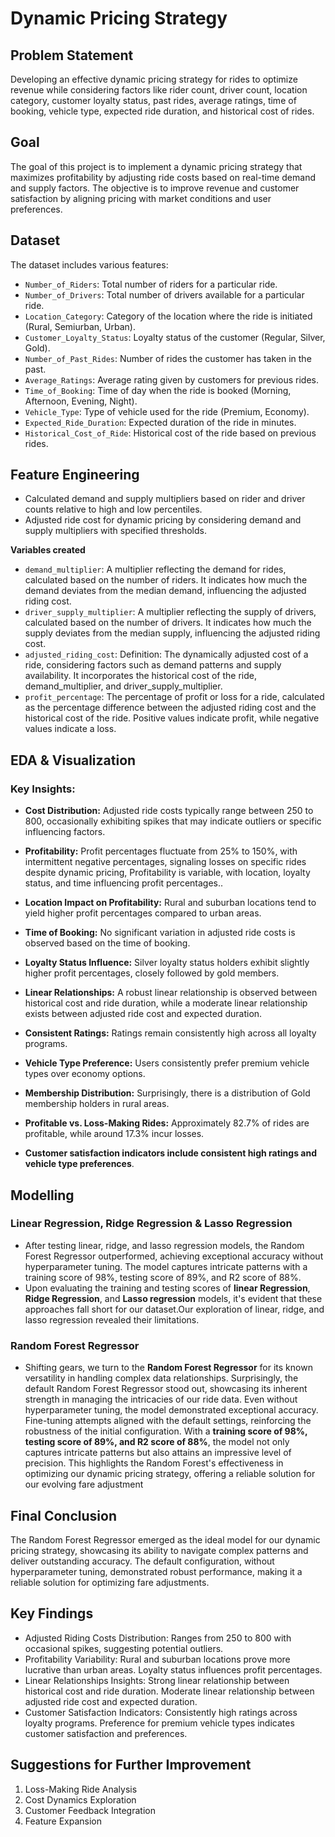 # Dynamic Pricing Strategy

## Problem Statement
Developing an effective dynamic pricing strategy for rides to optimize revenue while considering factors like rider count, driver count, location category, customer loyalty status, past rides, average ratings, time of booking, vehicle type, expected ride duration, and historical cost of rides.

## Goal
The goal of this project is to implement a dynamic pricing strategy that maximizes profitability by adjusting ride costs based on real-time demand and supply factors. The objective is to improve revenue and customer satisfaction by aligning pricing with market conditions and user preferences.

## Dataset
The dataset includes various features:
- `Number_of_Riders`: Total number of riders for a particular ride.
- `Number_of_Drivers`: Total number of drivers available for a particular ride.
- `Location_Category`: Category of the location where the ride is initiated (Rural, Semiurban, Urban).
- `Customer_Loyalty_Status`: Loyalty status of the customer (Regular, Silver, Gold).
- `Number_of_Past_Rides`: Number of rides the customer has taken in the past.
- `Average_Ratings`: Average rating given by customers for previous rides.
- `Time_of_Booking`: Time of day when the ride is booked (Morning, Afternoon, Evening, Night).
- `Vehicle_Type`: Type of vehicle used for the ride (Premium, Economy).
- `Expected_Ride_Duration`: Expected duration of the ride in minutes.
- `Historical_Cost_of_Ride`: Historical cost of the ride based on previous rides.

## Feature Engineering
- Calculated demand and supply multipliers based on rider and driver counts relative to high and low percentiles.
- Adjusted ride cost for dynamic pricing by considering demand and supply multipliers with specified thresholds.

**Variables created**

- `demand_multiplier`: A multiplier reflecting the demand for rides, calculated based on the number of riders. It indicates how much the demand deviates from the median demand, influencing the adjusted riding cost.
- `driver_supply_multiplier`: A multiplier reflecting the supply of drivers, calculated based on the number of drivers. It indicates how much the supply deviates from the median supply, influencing the adjusted riding cost.
- `adjusted_riding_cost`: Definition: The dynamically adjusted cost of a ride, considering factors such as demand patterns and supply availability. It incorporates the historical cost of the ride, demand_multiplier, and driver_supply_multiplier.
- `profit_percentage`: The percentage of profit or loss for a ride, calculated as the percentage difference between the adjusted riding cost and the historical cost of the ride. Positive values indicate profit, while negative values indicate a loss.

## EDA & Visualization

### Key Insights:

- **Cost Distribution:** Adjusted ride costs typically range between 250 to 800, occasionally exhibiting spikes that may indicate outliers or specific influencing factors.

- **Profitability:** Profit percentages fluctuate from 25% to 150%, with intermittent negative percentages, signaling losses on specific rides despite dynamic pricing, Profitability is variable, with location, loyalty status, and time influencing profit percentages..

- **Location Impact on Profitability:** Rural and suburban locations tend to yield higher profit percentages compared to urban areas.

- **Time of Booking:** No significant variation in adjusted ride costs is observed based on the time of booking.

- **Loyalty Status Influence:** Silver loyalty status holders exhibit slightly higher profit percentages, closely followed by gold members.

- **Linear Relationships:** A robust linear relationship is observed between historical cost and ride duration, while a moderate linear relationship exists between adjusted ride cost and expected duration.

- **Consistent Ratings:** Ratings remain consistently high across all loyalty programs.

- **Vehicle Type Preference:** Users consistently prefer premium vehicle types over economy options.

- **Membership Distribution:** Surprisingly, there is a distribution of Gold membership holders in rural areas.

- **Profitable vs. Loss-Making Rides:** Approximately 82.7% of rides are profitable, while around 17.3% incur losses.
  
-   **Customer satisfaction indicators include consistent high ratings and vehicle type preferences**.
  
## Modelling

### Linear Regression, Ridge Regression & Lasso Regression
- After testing linear, ridge, and lasso regression models, the Random Forest Regressor outperformed, achieving exceptional accuracy without hyperparameter tuning. The model captures intricate patterns with a training score of 98%, testing score of 89%, and R2 score of 88%.
- Upon evaluating the training and testing scores of **linear Regression**, **Ridge Regression**, and **Lasso regression** models, it's evident that these approaches fall short for our dataset.Our exploration of linear, ridge, and lasso regression revealed their limitations.

### Random Forest Regressor
- Shifting gears, we turn to the **Random Forest Regressor** for its known versatility in handling complex data relationships. Surprisingly, the default Random Forest Regressor stood out, showcasing its inherent strength in managing the intricacies of our ride data. Even without hyperparameter tuning, the model demonstrated exceptional accuracy.
Fine-tuning attempts aligned with the default settings, reinforcing the robustness of the initial configuration. With a **training score of 98%, testing score of 89%, and R2 score of 88%**, the model not only captures intricate patterns but also attains an impressive level of precision. This highlights the Random Forest's effectiveness in optimizing our dynamic pricing strategy, offering a reliable solution for our evolving fare adjustment

## Final Conclusion

The Random Forest Regressor emerged as the ideal model for our dynamic pricing strategy, showcasing its ability to navigate complex patterns and deliver outstanding accuracy. The default configuration, without hyperparameter tuning, demonstrated robust performance, making it a reliable solution for optimizing fare adjustments.

## Key Findings
- Adjusted Riding Costs Distribution: Ranges from 250 to 800 with occasional spikes, suggesting potential outliers.
- Profitability Variability: Rural and suburban locations prove more lucrative than urban areas. Loyalty status influences profit percentages.
- Linear Relationships Insights: Strong linear relationship between historical cost and ride duration. Moderate linear relationship between adjusted ride cost and expected duration.
- Customer Satisfaction Indicators: Consistently high ratings across loyalty programs. Preference for premium vehicle types indicates customer satisfaction and preferences.

## Suggestions for Further Improvement
1. Loss-Making Ride Analysis
2. Cost Dynamics Exploration
3. Customer Feedback Integration
4. Feature Expansion
